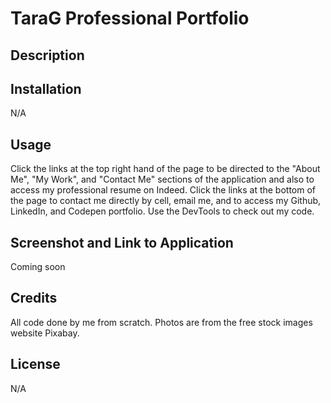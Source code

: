 # TaraG Professional Portfolio

## Description


## Installation

N/A

## Usage

Click the links at the top right hand of the page to be directed to the "About Me", "My Work", and "Contact Me" sections of the application and also to access my professional resume on Indeed. Click the links at the bottom of the page to contact me directly by cell, email me, and to access my Github, LinkedIn, and Codepen portfolio. Use the DevTools to check out my code.

## Screenshot and Link to Application

Coming soon

## Credits

All code done by me from scratch. Photos are from the free stock images website Pixabay.

## License

N/A